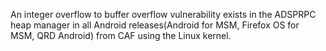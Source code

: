 An integer overflow to buffer overflow vulnerability exists in the ADSPRPC heap manager in all Android releases(Android for MSM, Firefox OS for MSM, QRD Android) from CAF using the Linux kernel.
